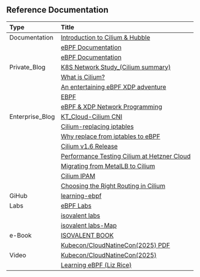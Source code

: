 ## Reference Documentation

| Type            | Title                                                                                                                                                                                                      |
| :-------------- | :--------------------------------------------------------------------------------------------------------------------------------------------------------------------------------------------------------- |
| Documentation   | [Introduction to Cilium & Hubble](https://docs.cilium.io/en/stable/overview/intro/)                                                                                                                        |
|                 | [eBPF Documentation](ttps://ebpf.io/ko-kr/what-is-ebpf/)                                                                                                                                                   |
|                 | [eBPF Documentation](https://docs.ebpf.io/)                                                                                                                                                                |
| Private_Blog    | [K8S Network Study\_(Cilium summary)](https://kschoi728.tistory.com/277)                                                                                                                                   |
|                 | [What is Cilium?](https://kim-dragon.tistory.com/276)                                                                                                                                                      |
|                 | [An entertaining eBPF XDP adventure](https://suchakra.wordpress.com/2017/05/23/an-entertaining-ebpf-xdp-adventure/)                                                                                        |
|                 | [EBPF](https://zerotay-blog.vercel.app/4.RESOURCE/KNOWLEDGE/OS/eBPF/)                                                                                                                                      |
|                 | [eBPF & XDP Network Programming](https://slowbootkernelhacks.blogspot.com/2024/10/ebpf-xdp.html)                                                                                                           |
| Enterprise_Blog | [KT_Cloud-Cilium CNI](https://tech.ktcloud.com/250)                                                                                                                                                        |
|                 | [Cilium-replacing iptables](https://cilium.io/blog/2018/04/17/why-is-the-kernel-community-replacing-iptables/)                                                                                             |
|                 | [Why replace from iptables to eBPF](https://isovalent.com/blog/post/why-replace-iptables-with-ebpf/)                                                                                                       |
|                 | [Cilium v1.6 Release](https://cilium.io/blog/2019/08/20/cilium-16/)                                                                                                                                        |
|                 | [Performance Testing Cilium at Hetzner Cloud](https://cilium.io/blog/2023/01/25/hetzner-performance-testing/cilium-16/)                                                                                    |
|                 | [Migrating from MetalLB to Cilium](https://isovalent.com/blog/post/migrating-from-metallb-to-cilium/)                                                                                                      |
|                 | [Cilium IPAM](https://isovalent.com/blog/post/overcoming-kubernetes-ip-address-exhaustion-with-cilium/)                                                                                                    |
|                 | [Choosing the Right Routing in Cilium](https://www.solo.io/blog/choosing-right-routing-cilium/?source=post_page-----5a9e586a81ca---------------------------------------)                                   |
| GiHub           | [learning-ebpf](https://github.com/lizrice/learning-ebpf)                                                                                                                                                  |
| Labs            | [eBPF Labs](https://ebpf.io/ko-kr/labs/)                                                                                                                                                                   |
|                 | [isovalent labs](https://isovalent.com/labs)                                                                                                                                                               |
|                 | [isovalent labs-Map](https://labs-map.isovalent.com)                                                                                                                                                       |
| e-Book          | [ISOVALENT BOOK](https://isovalent.com/books/)                                                                                                                                                             |
|                 | [Kubecon/CloudNatineCon(2025) PDF](https://static.sched.com/hosted_files/kccncchn2025/64/Kubecon%20China%202025%20with%20bytedance.pdf)                                                                    |
| Video           | [Kubecon/CloudNatineCon(2025)](https://kccncchn2025.sched.com/event/1x5hK/simplifying-the-networking-and-security-stack-with-cilium-hubble-and-tetragon-liyi-huang-isovalent-at-cisco-kaixi-fan-bytedance) |
|                 | [Learning eBPF (Liz Rice)](https://www.youtube.com/watch?v=TJgxjVTZtfw)                                                                                                                                    |
